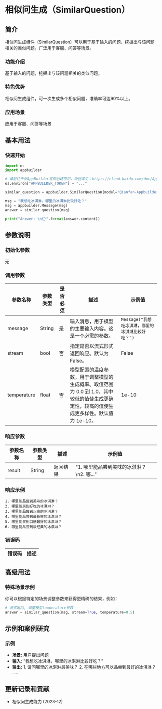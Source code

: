 # 相似问生成（SimilarQuestion）

## 简介
相似问生成组件（SimilarQuestion）可以用于基于输入的问题，挖掘出与该问题相关的类似问题。广泛用于客服、问答等场景。

### 功能介绍
基于输入的问题，挖掘出与该问题相关的类似问题。

### 特色优势
相似问生成组件，可一次生成多个相似问题，准确率可达90%以上。

### 应用场景
应用于客服、问答等场景

## 基本用法

### 快速开始

```python
import os
import appbuilder

# 请前往千帆AppBuilder官网创建密钥，流程详见：https://cloud.baidu.com/doc/AppBuilder/s/Olq6grrt6#1%E3%80%81%E5%88%9B%E5%BB%BA%E5%AF%86%E9%92%A5
os.environ["APPBUILDER_TOKEN"] = "..."

similar_question = appbuilder.SimilarQuestion(model="Qianfan-Appbuilder-Speed-8k")

msg = "我想吃冰淇淋，哪里的冰淇淋比较好吃？"
msg = appbuilder.Message(msg)
answer = similar_question(msg)

print("Answer: \n{}".format(answer.content))
```

## 参数说明

### 初始化参数
无


### 调用参数
|参数名称 |参数类型 |是否必须 |描述 |示例值|
|--------|--------|--------|----|------|
| message | String |是 |输入消息，用于模型的主要输入内容。这是一个必需的参数。| `Message("我想吃冰淇淋，哪里的冰淇淋比较好吃？")` |
| stream |bool|否 |指定是否以流式形式返回响应。默认为 False。| False |
| temperature |float|否 |模型配置的温度参数，用于调整模型的生成概率。取值范围为 0.0 到 1.0，其中较低的值使生成更确定性，较高的值使生成更多样性。默认值为 1e-10。 | 1e-10 |

### 响应参数
|参数名称 |参数类型 |描述 |示例值|
|--------|--------|----|------|
| result | String | 返回结果 | "1. 哪里能品尝到美味的冰淇淋？\n2. 哪..." |

### 响应示例

```text
1. 哪里能品尝到美味的冰淇淋？
2. 哪里能买到好吃的冰淇淋？
3. 哪里能品尝到正宗的冰淇淋？
4. 哪里能品尝到最新鲜的冰淇淋？
5. 哪里能买到口感最好的冰淇淋？
6. 哪里能品尝到最经典的冰淇淋？
```

### 错误码
|错误码|描述|
|------|---|


## 高级用法

### 特殊场景示例

你可以根据特定的场景调整参数来获得更精确的结果，例如：

```python
# 流式返回, 调整模型temperature参数
answer = similar_question(msg, stream=True, temperature=0.5)
```

## 示例和案例研究

### 示例

- **场景:** 用户提出问题
- **输入:** "我想吃冰淇淋，哪里的冰淇淋比较好吃？"
- **输出:** 1. 请问哪里的冰淇淋最美味？ 2. 在哪些地方可以品尝到最好的冰淇淋？ .....


## 更新记录和贡献
* 相似问生成能力 (2023-12)